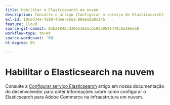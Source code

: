 ```yaml
---
title: Habilitar o Elasticsearch na nuvem
description: Consulte o artigo [Configurar o serviço de Elasticsearch](https://devdocs.magento.com/guides/v2.3/cloud/project/project-conf-files_services-elastic.html#elasticsearch-software-compatibility) em nossa documentação do desenvolvedor para obter informações sobre como configurar o Elasticsearch para Adobe Commerce na infraestrutura em nuvem.
exl-id: 19cdd34e-4180-4dee-8e51-89ae1ba8c246
feature: Cloud
source-git-commit: 83b21845cd306336e1cb193a9541478c8a38eea8
workflow-type: tm+mt
source-wordcount: '60'
ht-degree: 0%

---
```


# Habilitar o Elasticsearch na nuvem

Consulte a [Configurar serviço Elasticsearch](https://devdocs.magento.com/guides/v2.3/cloud/project/project-conf-files_services-elastic.html#elasticsearch-software-compatibility) artigo em nossa documentação do desenvolvedor para obter informações sobre como configurar o Elasticsearch para Adobe Commerce na infraestrutura em nuvem.
